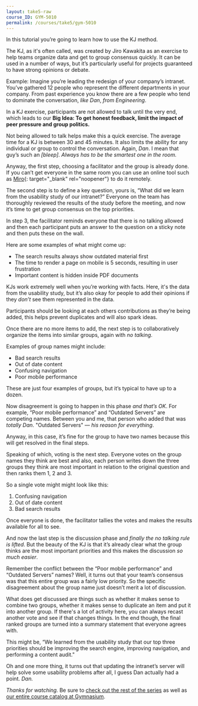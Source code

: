 ```yaml
---
layout: take5-raw
course_ID: GYM-5010
permalink: /courses/take5/gym-5010
---
```


In this tutorial you’re going to learn how to use the KJ method.

The KJ, as it's often called, was created by Jiro Kawakita as an exercise to help teams organize data and get to group consensus quickly. It can be used in a number of ways, but it’s particularly useful for projects guaranteed to have strong opinions or debate.

Example: Imagine you’re leading the redesign of your company’s intranet. You’ve gathered 12 people who represent the different departments in your company. From past experience you know there are a few people who tend to dominate the conversation, *like Dan*, *from Engineering*.

In a KJ exercise, participants are not allowed to talk until the very end, which leads to our **Big Idea: To get honest feedback, limit the impact of peer pressure and group politics.**

Not being allowed to talk helps make this a quick exercise. The average time for a KJ is between 30 and 45 minutes. It also limits the ability for any individual or group to control the conversation. Again, *Dan*. I mean that guy’s such an *[bleep]*. *Always has to be the smartest one in the room.*

Anyway, the first step, choosing a facilitator and the group is already done. If you can’t get everyone in the same room you can use an online tool such as [Miro][1]{: target="_blank" rel="noopener"} to do it remotely.

The second step is to define a key question, yours is, “What did we learn from the usability study of our intranet?” Everyone on the team has thoroughly reviewed the results of the study before the meeting, and now it’s time to get group consensus on the top priorities.

In step 3, the facilitator reminds everyone that there is no talking allowed and then each participant puts an answer to the question on a sticky note and then puts these on the wall.

Here are some examples of what might come up:

- The search results always show outdated material first
- The time to render a page on mobile is 5 seconds, resulting in user frustration
- Important content is hidden inside PDF documents

KJs work extremely well when you’re working with facts. Here, it's the data from the usability study, but it’s also okay for people to add their opinions if they *don’t* see them represented in the data.

Participants should be looking at each others contributions as they’re being added, this helps prevent duplicates and will also spark ideas.

Once there are no more items to add, the next step is to collaboratively organize the items into similar groups, again with *no talking*.

Examples of group names might include:

- Bad search results
- Out of date content
- Confusing navigation
- Poor mobile performance

These are just four examples of groups, but it’s typical to have up to a dozen.

Now disagreement is going to happen in this phase *and that’s OK*. For example, “Poor mobile performance” and “Outdated Servers” are competing names. Between you and me, that person who added that was *totally Dan*. "Outdated Servers" — *his reason for everything*.

Anyway, in this case, it’s fine for the group to have two names because this will get resolved in the final steps.

Speaking of which, voting is the next step. Everyone votes on the group names they think are best and also, each person writes down the three groups they think are most important in relation to the original question and then ranks them 1, 2 and 3.

So a single vote might might look like this:

1. Confusing navigation
2. Out of date content
3. Bad search results

Once everyone is done, the facilitator tallies the votes and makes the results available for all to see.

And now the last step is the discussion phase and *finally the no talking rule is lifted*. But the beauty of the KJ is that it’s already clear what the group thinks are the most important priorities and this makes the discussion *so much easier*.

Remember the conflict between the “Poor mobile performance” and “Outdated Servers” names? Well, it turns out that your team’s consensus was that this entire group was a fairly low priority. So the specific disagreement about the group name just doesn’t merit a lot of discussion.

What does get discussed are things such as whether it makes sense to combine two groups, whether it makes sense to duplicate an item and put it into another group. If there's a lot of activity here, you can always recast another vote and see if that changes things. In the end though, the final ranked groups are turned into a summary statement that everyone agrees with.

This might be, “We learned from the usability study that our top three priorities should be improving the search engine, improving navigation, and performing a content audit."

Oh and one more thing, it turns out that updating the intranet’s server will help solve some usability problems after all, I guess Dan actually had a point. *Dan.*

*Thanks for watching.* Be sure to [check out the rest of the series][2] as well as [our entire course catalog at Gymnasium][3].

[1]: https://miro.com
[2]: https://thegymnasium.com/courses/take5
[3]: https://thegymnasium.com/courses

